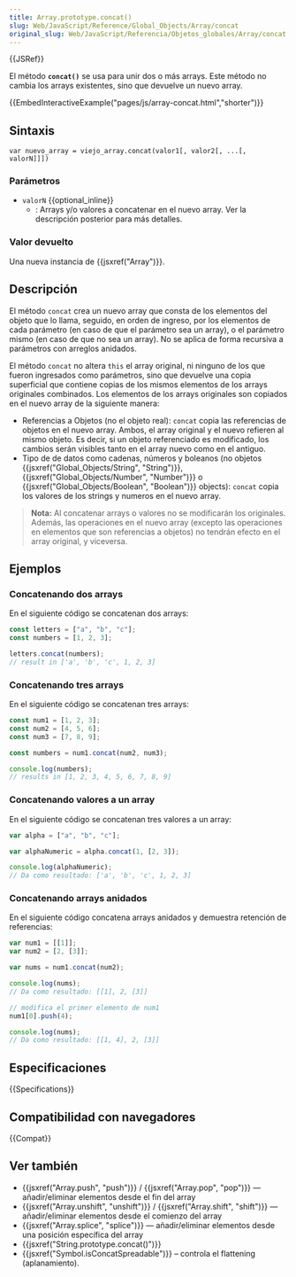 ```yaml
---
title: Array.prototype.concat()
slug: Web/JavaScript/Reference/Global_Objects/Array/concat
original_slug: Web/JavaScript/Referencia/Objetos_globales/Array/concat
---
```


{{JSRef}}

El método **`concat()`** se usa para unir dos o más arrays. Este método no cambia los arrays existentes, sino que devuelve un nuevo array.

{{EmbedInteractiveExample("pages/js/array-concat.html","shorter")}}

## Sintaxis

```
var nuevo_array = viejo_array.concat(valor1[, valor2[, ...[, valorN]]])
```

### Parámetros

- `valorN` {{optional_inline}}
  - : Arrays y/o valores a concatenar en el nuevo array. Ver la descripción posterior para más detalles.

### Valor devuelto

Una nueva instancia de {{jsxref("Array")}}.

## Descripción

El método `concat` crea un nuevo array que consta de los elementos del objeto que lo llama, seguido, en orden de ingreso, por los elementos de cada parámetro (en caso de que el parámetro sea un array), o el parámetro mismo (en caso de que no sea un array). No se aplica de forma recursiva a parámetros con arreglos anidados.

El método `concat` no altera `this` el array original, ni ninguno de los que fueron ingresados como parámetros, sino que devuelve una copia superficial que contiene copias de los mismos elementos de los arrays originales combinados. Los elementos de los arrays originales son copiados en el nuevo array de la siguiente manera:

- Referencias a Objetos (no el objeto real): `concat` copia las referencias de objetos en el nuevo array. Ambos, el array original y el nuevo refieren al mismo objeto. Es decir, si un objeto referenciado es modificado, los cambios serán visibles tanto en el array nuevo como en el antiguo.
- Tipo de de datos como cadenas, números y boleanos (no objetos {{jsxref("Global_Objects/String", "String")}}, {{jsxref("Global_Objects/Number", "Number")}} o {{jsxref("Global_Objects/Boolean", "Boolean")}} objects): `concat` copia los valores de los strings y numeros en el nuevo array.

> **Nota:** Al concatenar arrays o valores no se modificarán los originales. Además, las operaciones en el nuevo array (excepto las operaciones en elementos que son referencias a objetos) no tendrán efecto en el array original, y viceversa.

## Ejemplos

### Concatenando dos arrays

En el siguiente código se concatenan dos arrays:

```js
const letters = ["a", "b", "c"];
const numbers = [1, 2, 3];

letters.concat(numbers);
// result in ['a', 'b', 'c', 1, 2, 3]
```

### Concatenando tres arrays

En el siguiente código se concatenan tres arrays:

```js
const num1 = [1, 2, 3];
const num2 = [4, 5, 6];
const num3 = [7, 8, 9];

const numbers = num1.concat(num2, num3);

console.log(numbers);
// results in [1, 2, 3, 4, 5, 6, 7, 8, 9]
```

### Concatenando valores a un array

En el siguiente código se concatenan tres valores a un array:

```js
var alpha = ["a", "b", "c"];

var alphaNumeric = alpha.concat(1, [2, 3]);

console.log(alphaNumeric);
// Da como resultado: ['a', 'b', 'c', 1, 2, 3]
```

### Concatenando arrays anidados

En el siguiente código concatena arrays anidados y demuestra retención de referencias:

```js
var num1 = [[1]];
var num2 = [2, [3]];

var nums = num1.concat(num2);

console.log(nums);
// Da como resultado: [[1], 2, [3]]

// modifica el primer elemento de num1
num1[0].push(4);

console.log(nums);
// Da como resultado: [[1, 4], 2, [3]]
```

## Especificaciones

{{Specifications}}

## Compatibilidad con navegadores

{{Compat}}

## Ver también

- {{jsxref("Array.push", "push")}} / {{jsxref("Array.pop", "pop")}} — añadir/eliminar elementos desde el fin del array
- {{jsxref("Array.unshift", "unshift")}} / {{jsxref("Array.shift", "shift")}} — añadir/eliminar elementos desde el comienzo del array
- {{jsxref("Array.splice", "splice")}} — añadir/eliminar elementos desde una posición específica del array
- {{jsxref("String.prototype.concat()")}}
- {{jsxref("Symbol.isConcatSpreadable")}} – controla el flattening (aplanamiento).
